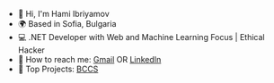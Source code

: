 - 👋 Hi, I'm Hami Ibriyamov
- 🌍 Based in Sofia, Bulgaria
- 💻 .NET Developer with Web and Machine Learning Focus | Ethical Hacker
- 💬 How to reach me: [Gmail](ibriyamovhami@gmail.com) OR [LinkedIn](https://www.long-url-here.com)
- 🚀 Top Projects: [BCCS]() 
